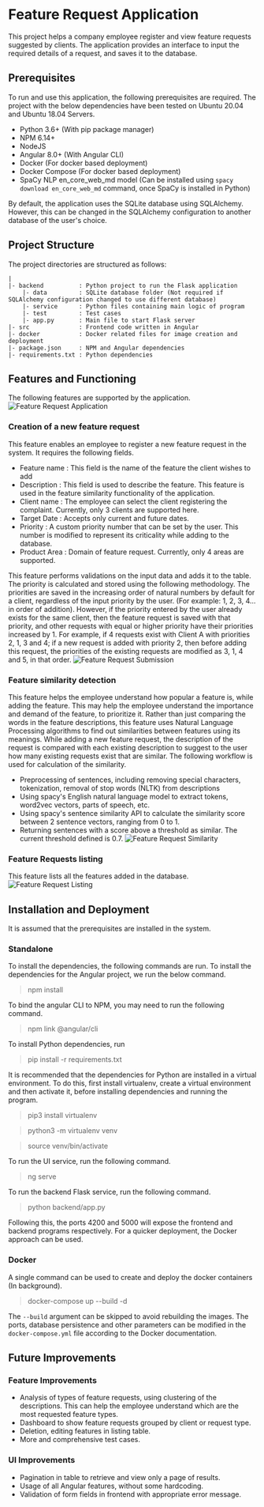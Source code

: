 # Feature Request Application

This project helps a company employee register and view feature requests suggested by clients. The application provides an interface to input the required details of a request, and saves it to the database.

## Prerequisites
To run and use this application, the following prerequisites are required. The project with the below dependencies have been tested on Ubuntu 20.04 and Ubuntu 18.04 Servers.
- Python 3.6+ (With pip package manager)
- NPM 6.14+
- NodeJS
- Angular 8.0+ (With Angular CLI)
- Docker (For docker based deployment)
- Docker Compose (For docker based deployment)
- SpaCy NLP en_core_web_md model (Can be installed using `spacy download en_core_web_md` command, once SpaCy is installed in Python)

By default, the application uses the SQLite database using SQLAlchemy. However, this can be changed in the SQLAlchemy configuration to another database of the user's choice.

## Project Structure
The project directories are structured as follows:
```
|
|- backend          : Python project to run the Flask application
    |- data         : SQLite database folder (Not required if SQLAlchemy configuration changed to use different database)
    |- service      : Python files containing main logic of program
    |- test         : Test cases 
    |- app.py       : Main file to start Flask server
|- src              : Frontend code written in Angular
|- docker           : Docker related files for image creation and deployment
|- package.json     : NPM and Angular dependencies
|- requirements.txt : Python dependencies
```

## Features and Functioning
The following features are supported by the application.
![Feature Request Application](images/feat_request.png "Feature Request Application")
### Creation of a new feature request
This feature enables an employee to register a new feature request in the system. It requires the following fields.
- Feature name : This field is the name of the feature the client wishes to add
- Description : This field is used to describe the feature. This feature is used in the feature similarity functionality of the application.
- Client name : The employee can select the client registering the complaint. Currently, only 3 clients are supported here.
- Target Date : Accepts only current and future dates.
- Priority : A custom priority number that can be set by the user. This number is modified to represent its criticality while adding to the database.
- Product Area : Domain of feature request. Currently, only 4 areas are supported.

This feature performs validations on the input data and adds it to the table. The priority is calculated and stored using the following methodology. The priorities are saved in the increasing order of natural numbers by default for a client, regardless of the input priority by the user. (For example: 1, 2, 3, 4... in order of addition). However, if the priority entered by the user already exists for the same client, then the feature request is saved with that priority, and other requests with equal or higher priority have their priorities increased by 1. For example, if 4 requests exist with Client A with priorities 2, 1, 3 and 4; if a new request is added with priority 2, then before adding this request, the priorities of the existing requests are modified as 3, 1, 4 and 5, in that order.
![Feature Request Submission](images/feat_request_success.png "Feature Request Submission")

### Feature similarity detection
This feature helps the employee understand how popular a feature is, while adding the feature. This may help the employee understand the importance and demand of the feature, to prioritize it. Rather than just comparing the words in the feature descriptions, this feature uses Natural Language Processing algorithms to find out similarities between features using its meanings. While adding a new feature request, the description of the request is compared with each existing description to suggest to the user how many existing requests exist that are similar. The following workflow is used for calculation of the similarity.
- Preprocessing of sentences, including removing special characters, tokenization, removal of stop words (NLTK) from descriptions
- Using spacy's English natural language model to extract tokens, word2vec vectors, parts of speech, etc. 
- Using spacy's sentence similarity API to calculate the similarity score between 2 sentence vectors, ranging from 0 to 1.
- Returning sentences with a score above a threshold as similar. The current threshold defined is 0.7.
![Feature Request Similarity](images/feat_request_similarity.png "Feature Request Similarity")

### Feature Requests listing
This feature lists all the features added in the database.
![Feature Request Listing](images/feat_request_list.png "Feature Request Listing")


## Installation and Deployment
It is assumed that the prerequisites are installed in the system.
### Standalone
To install the dependencies, the following commands are run. To install the dependencies for the Angular project, we run the below command.

> npm install

To bind the angular CLI to NPM, you may need to run the following command.

> npm link @angular/cli

To install Python dependencies, run

> pip install -r requirements.txt

It is recommended that the dependencies for Python are installed in a virtual environment.
To do this, first install virtualenv, create a virtual environment and then activate it, before installing dependencies and running the program.

> pip3 install virtualenv

> python3 -m virtualenv venv

> source venv/bin/activate

To run the UI service, run the following command.

> ng serve

To run the backend Flask service, run the following command.

> python backend/app.py

Following this, the ports 4200 and 5000 will expose the frontend and backend programs respectively. For a quicker deployment, the Docker approach can be used.
### Docker
A single command can be used to create and deploy the docker containers (In background).

> docker-compose up --build -d

The `--build` argument can be skipped to avoid rebuilding the images. The ports, database persistence and other parameters can be modified in the `docker-compose.yml` file according to the Docker documentation.

## Future Improvements
### Feature Improvements
- Analysis of types of feature requests, using clustering of the descriptions. This can help the employee understand which are the most requested feature types.
- Dashboard to show feature requests grouped by client or request type.
- Deletion, editing features in listing table.
- More and comprehensive test cases.
### UI Improvements
- Pagination in table to retrieve and view only a page of results.
- Usage of all Angular features, without some hardcoding.
- Validation of form fields in frontend with appropriate error message.
